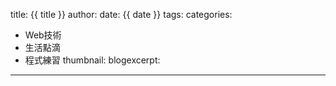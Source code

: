 title: {{ title }}
author:
date: {{ date }}
tags:
categories:
  - Web技術
  - 生活點滴
  - 程式練習
thumbnail:
blogexcerpt:

---
